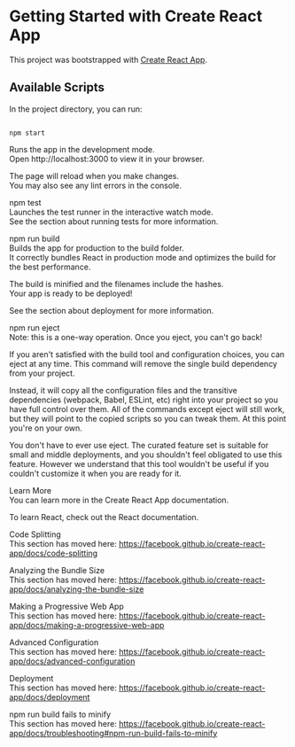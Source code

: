 # Getting Started with Create React App  
This project was bootstrapped with [Create React App](https://github.com/facebook/create-react-app).  

## Available Scripts  
In the project directory, you can run:
  
<code>
npm start  
</code>  

  
Runs the app in the development mode.  
Open http://localhost:3000 to view it in your browser.  

The page will reload when you make changes.  
You may also see any lint errors in the console.  

npm test  
Launches the test runner in the interactive watch mode.  
See the section about running tests for more information.  

npm run build  
Builds the app for production to the build folder.  
It correctly bundles React in production mode and optimizes the build for the best performance.  

The build is minified and the filenames include the hashes.  
Your app is ready to be deployed!  

See the section about deployment for more information.  

npm run eject  
Note: this is a one-way operation. Once you eject, you can't go back!  

If you aren't satisfied with the build tool and configuration choices, you can eject at any time. This command will remove the single build dependency from your project.  

Instead, it will copy all the configuration files and the transitive dependencies (webpack, Babel, ESLint, etc) right into your project so you have full control over them. All of the commands except eject will still work, but they will point to the copied scripts so you can tweak them. At this point you're on your own.  

You don't have to ever use eject. The curated feature set is suitable for small and middle deployments, and you shouldn't feel obligated to use this feature. However we understand that this tool wouldn't be useful if you couldn't customize it when you are ready for it.  

Learn More  
You can learn more in the Create React App documentation.  

To learn React, check out the React documentation.  

Code Splitting  
This section has moved here: https://facebook.github.io/create-react-app/docs/code-splitting  

Analyzing the Bundle Size  
This section has moved here: https://facebook.github.io/create-react-app/docs/analyzing-the-bundle-size  

Making a Progressive Web App  
This section has moved here: https://facebook.github.io/create-react-app/docs/making-a-progressive-web-app  

Advanced Configuration  
This section has moved here: https://facebook.github.io/create-react-app/docs/advanced-configuration  

Deployment  
This section has moved here: https://facebook.github.io/create-react-app/docs/deployment  

npm run build fails to minify  
This section has moved here: https://facebook.github.io/create-react-app/docs/troubleshooting#npm-run-build-fails-to-minify  
